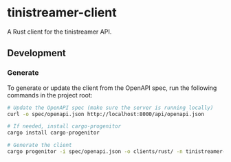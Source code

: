 # tinistreamer-client

A Rust client for the tinistreamer API.

## Development

### Generate

To generate or update the client from the OpenAPI spec, run the following commands in the project root:

```bash
# Update the OpenAPI spec (make sure the server is running locally)
curl -o spec/openapi.json http://localhost:8000/api/openapi.json

# If needed, install cargo-progenitor
cargo install cargo-progenitor

# Generate the client
cargo progenitor -i spec/openapi.json -o clients/rust/ -n tinistreamer-client --interface builder --tags separate --version 0.1.0 --license-name MIT
```
